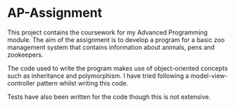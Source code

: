 # AP-Assignment
This project contains the coursework for my Advanced Programming module. The aim of the assignment is to develop a 
program for a basic zoo management system that contains information about animals, pens and zookeepers.

The code used to write the program makes use of object-oriented concepts such as inheritance and polymorphism. I have 
tried following a model-view-controller pattern whilst writing this code.

Tests have also been written for the code though this is not extensive.